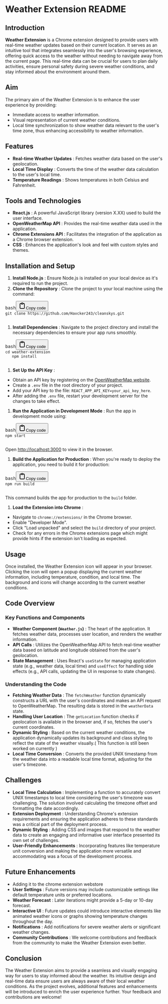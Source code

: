 # Weather Extension README

## Introduction

**Weather Extension** is a Chrome extension designed to provide users with real-time weather updates based on their current location. It serves as an intuitive tool that integrates seamlessly into the user's browsing experience, offering quick access to the weather without needing to navigate away from the current page. This real-time data can be crucial for users to plan daily activities, ensure personal safety during severe weather conditions, and stay informed about the environment around them.

## Aim

The primary aim of the Weather Extension is to enhance the user experience by providing:

* Immediate access to weather information.
* Visual representation of current weather conditions.
* Local time synchronization to show weather data relevant to the user's time zone, thus enhancing accessibility to weather information.

## Features

* **Real-time Weather Updates** : Fetches weather data based on the user's geolocation.
* **Local Time Display** : Converts the time of the weather data calculation to the user's local time.
* **Temperature Readings** : Shows temperatures in both Celsius and Fahrenheit.

## Tools and Technologies

* **React.js** : A powerful JavaScript library (version X.XX) used to build the user interface.
* **OpenWeatherMap API** : Provides the real-time weather data used in the application.
* **Chrome Extensions API** : Facilitates the integration of the application as a Chrome browser extension.
* **CSS** : Enhances the application's look and feel with custom styles and themes.

## Installation and Setup

1. **Install Node.js** : Ensure Node.js is installed on your local device as it's required to run the project.
2. **Clone the Repository** : Clone the project to your local machine using the command:

<pre><div class="bg-black rounded-md"><div class="flex items-center relative text-gray-200 bg-gray-800 dark:bg-token-surface-primary px-4 py-2 text-xs font-sans justify-between rounded-t-md"><span>bash</span><button class="flex gap-1 items-center"><svg width="24" height="24" viewBox="0 0 24 24" fill="none" xmlns="http://www.w3.org/2000/svg" class="icon-sm"><path fill-rule="evenodd" clip-rule="evenodd" d="M12 4C10.8954 4 10 4.89543 10 6H14C14 4.89543 13.1046 4 12 4ZM8.53513 4C9.22675 2.8044 10.5194 2 12 2C13.4806 2 14.7733 2.8044 15.4649 4H17C18.6569 4 20 5.34315 20 7V19C20 20.6569 18.6569 22 17 22H7C5.34315 22 4 20.6569 4 19V7C4 5.34315 5.34315 4 7 4H8.53513ZM8 6H7C6.44772 6 6 6.44772 6 7V19C6 19.5523 6.44772 20 7 20H17C17.5523 20 18 19.5523 18 19V7C18 6.44772 17.5523 6 17 6H16C16 7.10457 15.1046 8 14 8H10C8.89543 8 8 7.10457 8 6Z" fill="currentColor"></path></svg>Copy code</button></div><div class="p-4 overflow-y-auto"><code class="!whitespace-pre hljs language-bash">git clone https://github.com/Havcker243/cleanskys.git
   </code></div></div></pre>

1. **Install Dependencies** : Navigate to the project directory and install the necessary dependencies to ensure your app runs smoothly.

<pre><div class="bg-black rounded-md"><div class="flex items-center relative text-gray-200 bg-gray-800 dark:bg-token-surface-primary px-4 py-2 text-xs font-sans justify-between rounded-t-md"><span>bash</span><button class="flex gap-1 items-center"><svg width="24" height="24" viewBox="0 0 24 24" fill="none" xmlns="http://www.w3.org/2000/svg" class="icon-sm"><path fill-rule="evenodd" clip-rule="evenodd" d="M12 4C10.8954 4 10 4.89543 10 6H14C14 4.89543 13.1046 4 12 4ZM8.53513 4C9.22675 2.8044 10.5194 2 12 2C13.4806 2 14.7733 2.8044 15.4649 4H17C18.6569 4 20 5.34315 20 7V19C20 20.6569 18.6569 22 17 22H7C5.34315 22 4 20.6569 4 19V7C4 5.34315 5.34315 4 7 4H8.53513ZM8 6H7C6.44772 6 6 6.44772 6 7V19C6 19.5523 6.44772 20 7 20H17C17.5523 20 18 19.5523 18 19V7C18 6.44772 17.5523 6 17 6H16C16 7.10457 15.1046 8 14 8H10C8.89543 8 8 7.10457 8 6Z" fill="currentColor"></path></svg>Copy code</button></div><div class="p-4 overflow-y-auto"><code class="!whitespace-pre hljs language-bash">cd weather-extension
   npm install
   </code></div></div></pre>

1. **Set Up the API Key** :

* Obtain an API key by registering on the [OpenWeatherMap website]().
* Create a `.env` file in the root directory of your project.
* Add your API key to the file: `REACT_APP_API_KEY=your_api_key_here`.
* After adding the `.env` file, restart your development server for the changes to take effect.

1. **Run the Application in Development Mode** :
   Run the app in development mode using:

<pre><div class="bg-black rounded-md"><div class="flex items-center relative text-gray-200 bg-gray-800 dark:bg-token-surface-primary px-4 py-2 text-xs font-sans justify-between rounded-t-md"><span>bash</span><button class="flex gap-1 items-center"><svg width="24" height="24" viewBox="0 0 24 24" fill="none" xmlns="http://www.w3.org/2000/svg" class="icon-sm"><path fill-rule="evenodd" clip-rule="evenodd" d="M12 4C10.8954 4 10 4.89543 10 6H14C14 4.89543 13.1046 4 12 4ZM8.53513 4C9.22675 2.8044 10.5194 2 12 2C13.4806 2 14.7733 2.8044 15.4649 4H17C18.6569 4 20 5.34315 20 7V19C20 20.6569 18.6569 22 17 22H7C5.34315 22 4 20.6569 4 19V7C4 5.34315 5.34315 4 7 4H8.53513ZM8 6H7C6.44772 6 6 6.44772 6 7V19C6 19.5523 6.44772 20 7 20H17C17.5523 20 18 19.5523 18 19V7C18 6.44772 17.5523 6 17 6H16C16 7.10457 15.1046 8 14 8H10C8.89543 8 8 7.10457 8 6Z" fill="currentColor"></path></svg>Copy code</button></div><div class="p-4 overflow-y-auto"><code class="!whitespace-pre hljs language-bash">npm start
   </code></div></div></pre>

   Open [http://localhost:3000]() to view it in the browser.

1. **Build the Application for Production** :
   When you're ready to deploy the application, you need to build it for production:

<pre><div class="bg-black rounded-md"><div class="flex items-center relative text-gray-200 bg-gray-800 dark:bg-token-surface-primary px-4 py-2 text-xs font-sans justify-between rounded-t-md"><span>bash</span><button class="flex gap-1 items-center"><svg width="24" height="24" viewBox="0 0 24 24" fill="none" xmlns="http://www.w3.org/2000/svg" class="icon-sm"><path fill-rule="evenodd" clip-rule="evenodd" d="M12 4C10.8954 4 10 4.89543 10 6H14C14 4.89543 13.1046 4 12 4ZM8.53513 4C9.22675 2.8044 10.5194 2 12 2C13.4806 2 14.7733 2.8044 15.4649 4H17C18.6569 4 20 5.34315 20 7V19C20 20.6569 18.6569 22 17 22H7C5.34315 22 4 20.6569 4 19V7C4 5.34315 5.34315 4 7 4H8.53513ZM8 6H7C6.44772 6 6 6.44772 6 7V19C6 19.5523 6.44772 20 7 20H17C17.5523 20 18 19.5523 18 19V7C18 6.44772 17.5523 6 17 6H16C16 7.10457 15.1046 8 14 8H10C8.89543 8 8 7.10457 8 6Z" fill="currentColor"></path></svg>Copy code</button></div><div class="p-4 overflow-y-auto"><code class="!whitespace-pre hljs language-bash">npm run build
   </code></div></div></pre>

   This command builds the app for production to the `build` folder.

1. **Load the Extension into Chrome** :

* Navigate to `chrome://extensions/` in the Chrome browser.
* Enable "Developer Mode".
* Click "Load unpacked" and select the `build` directory of your project.
* Check for any errors in the Chrome extensions page which might provide hints if the extension isn't loading as expected.

## Usage

Once installed, the Weather Extension icon will appear in your browser. Clicking the icon will open a popup displaying the current weather information, including temperature, condition, and local time. The background and icons will change according to the current weather conditions.

## Code Overview

### Key Functions and Components

* **Weather Component (`Weather.js`)** : The heart of the application. It fetches weather data, processes user location, and renders the weather information.
* **API Calls** : Utilizes the OpenWeatherMap API to fetch real-time weather data based on latitude and longitude obtained from the user's geolocation.
* **State Management** : Uses React's `useState` for managing application state (e.g., weather data, local time) and `useEffect` for handling side effects (e.g., API calls, updating the UI in response to state changes).

### Understanding the Code

* **Fetching Weather Data** : The `fetchWeather` function dynamically constructs a URL with the user's coordinates and makes an API request to OpenWeatherMap. The resulting data is stored in the `weatherData` state.
* **Handling User Location** : The `getLocation` function checks if geolocation is available in the browser and, if so, fetches the user's current coordinates.
* **Dynamic Styling** : Based on the current weather conditions, the application dynamically updates its background and class styling to reflect the state of the weather visually.( This function is still been worked on currently )
* **Local Time Conversion** : Converts the provided UNIX timestamp from the weather data into a readable local time format, adjusting for the user's timezone.

## Challenges

* **Local Time Calculation** : Implementing a function to accurately convert UNIX timestamps to local time considering the user's timezone was challenging. The solution involved calculating the timezone offset and formatting the date accordingly.
* **Extension Deployment** : Understanding Chrome's extension requirements and ensuring the application adheres to these standards was a critical part of the deployment process.
* **Dynamic Styling** : Adding CSS and images that respond to the weather data to create an engaging and informative user interface presented its own set of challenges.
* **User-Friendly Enhancements** : Incorporating features like temperature unit conversion and making the application more versatile and accommodating was a focus of the development process.

## Future Enhancements

* Adding it to the chrome extension webstore
* **User Settings** : Future versions may include customizable settings like default temperature units or preferred locations.
* **Weather Forecast** : Later iterations might provide a 5-day or 10-day forecast.
* **Interactive UI** : Future updates could introduce interactive elements like animated weather icons or graphs showing temperature changes throughout the day.
* **Notifications** : Add notifications for severe weather alerts or significant weather changes.
* **Community Contributions** : We welcome contributions and feedback from the community to make the Weather Extension even better.

## Conclusion

The Weather Extension aims to provide a seamless and visually engaging way for users to stay informed about the weather. Its intuitive design and real-time data ensure users are always aware of their local weather conditions. As the project evolves, additional features and enhancements will be introduced to enrich the user experience further. Your feedback and contributions are welcome!
